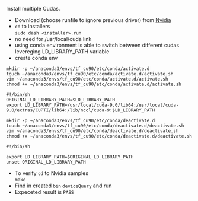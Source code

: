 Install multiple Cudas.<br>
* Download (choose runfile to ignore previous driver) from [Nvidia](https://developer.nvidia.com/cuda-toolkit)
* `cd` to installers<br>
`sudo dash <installer>.run`
* no need for /usr/local/cuda link
* using conda environment is able to switch between different cudas levereging LD\_LIBRARY\_PATH variable
* create conda env
```
mkdir -p ~/anaconda3/envs/tf_cu90/etc/conda/activate.d
touch ~/anaconda3/envs/tf_cu90/etc/conda/activate.d/activate.sh
vim ~/anaconda3/envs/tf_cu90/etc/conda/activate.d/activate.sh
chmod +x ~/anaconda3/envs/tf_cu90/etc/conda/activate.d/activate.sh
```
```
#!/bin/sh
ORIGINAL_LD_LIBRARY_PATH=$LD_LIBRARY_PATH
export LD_LIBRARY_PATH=/usr/local/cuda-9.0/lib64:/usr/local/cuda-9.0/extras/CUPTI/lib64:/lib/nccl/cuda-9:$LD_LIBRARY_PATH
```
```
mkdir -p ~/anaconda3/envs/tf_cu90/etc/conda/deactivate.d
touch ~/anaconda3/envs/tf_cu90/etc/conda/deactivate.d/deactivate.sh
vim ~/anaconda3/envs/tf_cu90/etc/conda/deactivate.d/deactivate.sh
chmod +x ~/anaconda3/envs/tf_cu90/etc/conda/deactivate.d/deactivate.sh
```
```
#!/bin/sh

export LD_LIBRARY_PATH=$ORIGINAL_LD_LIBRARY_PATH
unset ORIGINAL_LD_LIBRARY_PATH
```

* To verify `cd` to Nvidia samples<br>
`make`
* Find in created `bin` `deviceQuery` and run
* Expeceted result is `PASS`
